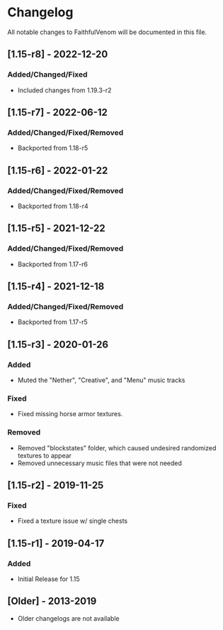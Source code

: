 # Changelog
All notable changes to FaithfulVenom will be documented in this file.

## [1.15-r8] - 2022-12-20
### Added/Changed/Fixed
- Included changes from 1.19.3-r2

## [1.15-r7] - 2022-06-12
### Added/Changed/Fixed/Removed
- Backported from 1.18-r5

## [1.15-r6] - 2022-01-22
### Added/Changed/Fixed/Removed
- Backported from 1.18-r4

## [1.15-r5] - 2021-12-22
### Added/Changed/Fixed/Removed
- Backported from 1.17-r6

## [1.15-r4] - 2021-12-18
### Added/Changed/Fixed/Removed
- Backported from 1.17-r5

## [1.15-r3] - 2020-01-26
### Added
- Muted the "Nether", "Creative", and "Menu" music tracks

### Fixed
- Fixed missing horse armor textures.

### Removed
- Removed "blockstates" folder, which caused undesired randomized textures to appear
- Removed unnecessary music files that were not needed

## [1.15-r2] - 2019-11-25
### Fixed
- Fixed a texture issue w/ single chests

## [1.15-r1] - 2019-04-17
### Added
- Initial Release for 1.15

## [Older] - 2013-2019
- Older changelogs are not available
